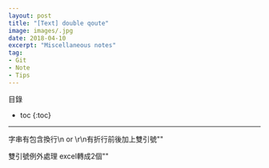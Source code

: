 ```yaml
---
layout: post
title: "[Text] double qoute"
image: images/.jpg
date: 2018-04-10
excerpt: "Miscellaneous notes"
tag:
- Git
- Note
- Tips
---
```


目錄
* toc
{:toc}

---

字串有包含換行\n or \r\n有折行前後加上雙引號""

雙引號例外處理
excel轉成2個""
